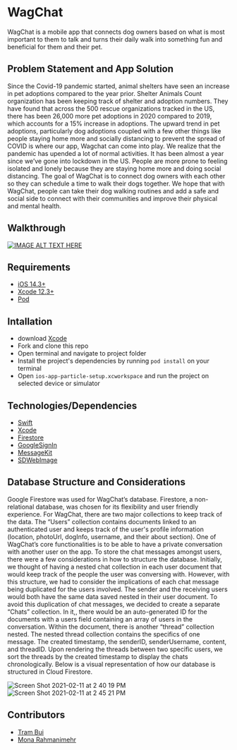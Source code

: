 # WagChat
  WagChat is a mobile app that connects dog owners based on what is most important to them to talk and turns their daily walk into something fun and beneficial for them and their pet. 

## Problem Statement and App Solution

  Since the Covid-19 pandemic started, animal shelters have seen an increase in pet adoptions compared to the year prior. Shelter Animals Count organization has been keeping track of shelter and adoption numbers. They have found that across the 500 rescue organizations tracked in the US, there has been 26,000 more pet adoptions in 2020 compared to 2019, which accounts for a 15% increase in adoptions. The upward trend in pet adoptions, particularly dog adoptions coupled with a few other things like people staying home more and socially distancing to prevent the spread of COVID is where our app, Wagchat can come into play. We realize that the pandemic has upended a lot of normal activities. It has been almost a year since we’ve gone into lockdown in the US. People are more prone to feeling isolated and lonely because they are staying home more and doing social distancing. The goal of WagChat is to connect dog owners with each other so they can schedule a time to walk their dogs together. We hope that with WagChat, people can take their dog walking routines and add a safe and social side to connect with their communities and improve their physical and mental health. 

## Walkthrough


[![IMAGE ALT TEXT HERE](https://img.youtube.com/vi/YoERXZpv0EA/0.jpg)](https://www.youtube.com/watch?v=YoERXZpv0EA)


## Requirements

- [iOS 14.3+](https://support.apple.com/en-us/HT211808)
- [Xcode 12.3+](https://developer.apple.com/support/xcode/)
- [Pod](https://cocoapods.org/)

## Intallation

- download [Xcode](https://developer.apple.com/support/xcode/)
- Fork and clone this repo 
- Open terminal and navigate to project folder 
- Install the project's dependencies by running `pod install` on your terminal
- Open `ios-app-particle-setup.xcworkspace` and run the project on selected device or simulator

## Technologies/Dependencies 

- [Swift](https://developer.apple.com/swift/)
- [Xcode](https://developer.apple.com/support/xcode/)
- [Firestore](https://firebase.google.com/docs/firestore)
- [GoogleSignIn](https://cocoapods.org/pods/GoogleSignIn)
- [MessageKit](https://messagekit.github.io/)
- [SDWebImage](https://cocoapods.org/pods/SDWebImage)

## Database Structure and Considerations

  Google Firestore was used for WagChat’s database. Firestore, a non-relational database, was chosen for its flexibility and user friendly experience. For WagChat, there are two major collections to keep track of the data. The “Users” collection contains documents linked to an authenticated user and keeps track of the user's profile information (location, photoUrl, dogInfo, username, and their about section). 
One of WagChat’s core functionalities is to be able to have a private conversation with another user on the app. To store the chat messages amongst users, there were a few considerations in how to structure the database. Initially, we thought of having a nested chat collection in each user document that would keep track of the people the user was conversing with. However, with this structure, we had to consider the implications of each chat message being duplicated for the users involved. The sender and the receiving users would both have the same data saved nested in their user document. To avoid this duplication of chat messages, we decided to create a separate “Chats” collection. In it,, there would be an auto-generated ID for the documents with a users field containing an array of users in the conversation. Within the document, there is another “thread” collection nested. The nested thread collection contains the specifics of one message. The created timestamp, the senderID, senderUsername, content, and threadID. Upon rendering the threads between two specific users, we sort the threads by the created timestamp to display the chats chronologically. Below is a visual representation of how our database is structured in Cloud Firestore. 

![Screen Shot 2021-02-11 at 2 40 19 PM](https://user-images.githubusercontent.com/62119967/107975134-412d1200-6f7d-11eb-940d-e822b2a2eb91.png)
![Screen Shot 2021-02-11 at 2 45 21 PM](https://user-images.githubusercontent.com/62119967/107975138-412d1200-6f7d-11eb-830f-fcee7aa63b65.png)

## Contributors
- [Tram Bui](https://github.com/trambui09?tab=repositories)
- [Mona Rahmanimehr](https://github.com/monarahmani)

